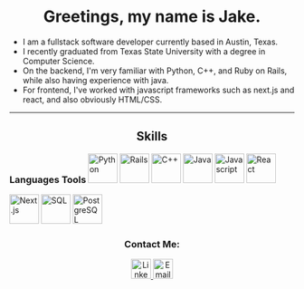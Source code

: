 <h1 align="center">Greetings, my name is Jake.</h1>

* I am a fullstack software developer currently based in Austin, Texas.
* I recently graduated from Texas State University with a degree in Computer Science.
* On the backend, I'm very familiar with Python, C++, and Ruby on Rails, while also having experience with java.
* For frontend, I've worked with javascript frameworks such as next.js and react, and also obviously HTML/CSS.
<hr />

<h2 align="center">Skills </h2>
<h3 style="display: inline-block">Languages</h3>
<h3 style="display: inline-block">Tools</h3>

<img alt="Python" src="https://raw.githubusercontent.com/jtj60/landing-page/main/Python.png" width="52" />
<img alt="Rails" src="https://raw.githubusercontent.com/jtj60/landing-page/main/rails.png" width="52" />
<img alt="C++" src="https://raw.githubusercontent.com/jtj60/landing-page/main/c++.png" width="52" />
<img alt="Java" src="https://raw.githubusercontent.com/jtj60/landing-page/main/java.png" width="52" />
<img alt="Javascript" src="https://raw.githubusercontent.com/jtj60/landing-page/main/Javascript.png" width="52" />
<a href="https://reactjs.org/"><img alt="React" src="https://raw.githubusercontent.com/jtj60/landing-page/main/React.js.png" width="52" /></a>
<a href="https://nextjs.org/"><img alt="Next.js" src="https://raw.githubusercontent.com/jtj60/landing-page/main/Next.js.png" width="52" /></a>

<img alt="SQL" src="https://raw.githubusercontent.com/jtj60/landing-page/main/sql.png" width="52" />
<a href="https://www.postgresql.org/"><img alt="PostgreSQL" src="https://raw.githubusercontent.com/jtj60/landing-page/main/PostgreSQL.png" width="52" /></a>

<!-- React-Flow -->

<br />

<h3 align="center">Contact Me: </h3>
<div align="center">
<a target="blank" href="https://linkedin.com/in/jacob---johnson">
	<img src="https://raw.githubusercontent.com/jtj60/landing-page/main/Linkedin.png" width="35" alt="Linkedin Logo"/>
</a>
<a href="mailto:jaketjohnson97@gmail.com">
	<img src="https://raw.githubusercontent.com/jtj60/landing-page/main/Email.png" width="35" alt="Email Logo"/>
</a>
</div>
